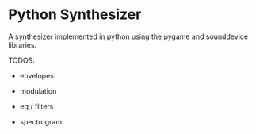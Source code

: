 # Python Synthesizer
 
A synthesizer implemented in python using the pygame and sounddevice libraries.

TODOS:
- envelopes

- modulation
- eq / filters
- spectrogram